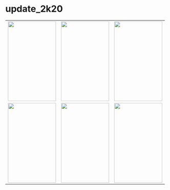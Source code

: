 # update_2k20

<table>
 <tr>
  <td><img src = "" width="150" height="250"></td>
  <td><img src = "" width="150" height="250"></td>
   <td><img src = "" width="150" height="250"></td>
 
</tr> 
<tr>
 <td><img src = "" width="150" height="250"></td>
  <td><img src = "" width="150" height="250"></td>
  <td><img src = "" width="150" height="250"></td>
</tr>
 </table>
